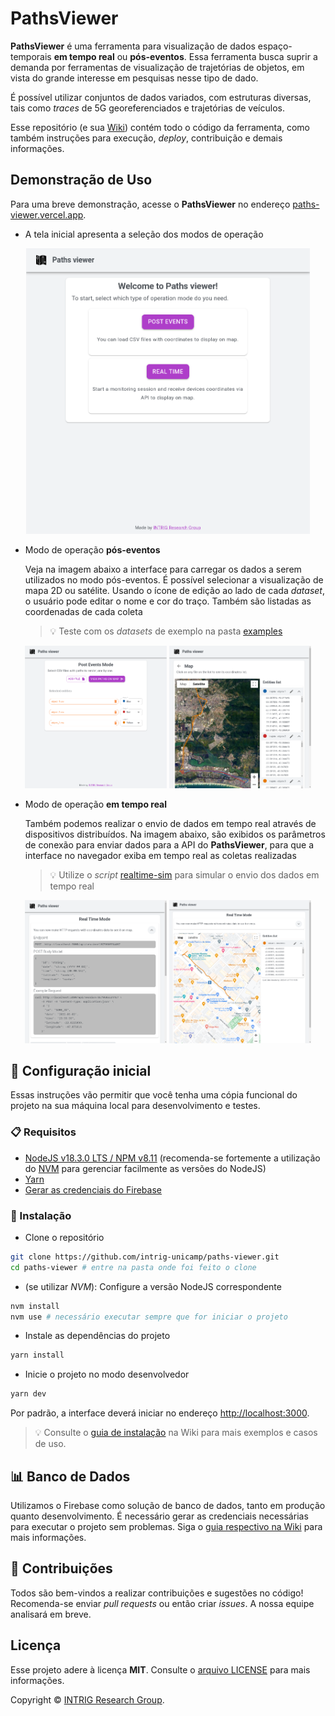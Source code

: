 # PathsViewer

**PathsViewer** é uma ferramenta para visualização de dados espaço-temporais **em tempo real** ou **pós-eventos**. Essa ferramenta busca suprir a demanda por ferramentas de visualização de trajetórias de objetos, em vista do grande interesse em pesquisas nesse tipo de dado.

É possível utilizar conjuntos de dados variados, com estruturas diversas, tais como _traces_ de 5G georeferenciados e trajetórias de veículos.

Esse repositório (e sua [Wiki](//github.com/intrig-unicamp/paths-viewer/wiki/)) contém todo o código da ferramenta, como também instruções para execução, _deploy_, contribuição e demais informações.

## Demonstração de Uso
Para uma breve demonstração, acesse o **PathsViewer** no endereço [paths-viewer.vercel.app](https://paths-viewer.vercel.app/).

- A tela inicial apresenta a seleção dos modos de operação

<p align="center">
  <img src="./assets/paths-viewer-main.png" width="90%" />
</p>

- Modo de operação **pós-eventos**

  Veja na imagem abaixo a interface para carregar os dados a serem utilizados no modo pós-eventos. É possível selecionar a visualização de mapa 2D ou satélite. Usando o ícone de edição ao lado de cada _dataset_, o usuário pode editar o nome e cor do traço. Também são listadas as coordenadas de cada coleta

  > 💡 Teste com os _datasets_ de exemplo na pasta [examples](examples)

<p align="center">
  <img src="./assets/paths-viewer-post-events-2.png" width="45%" />
  <img src="./assets/paths-viewer-post-events-7.png" width="45%" />
</p>

- Modo de operação **em tempo real**

  Também podemos realizar o envio de dados em tempo real através de dispositivos distribuídos. Na imagem abaixo, são exibidos os parâmetros de conexão para enviar dados para a API do **PathsViewer**, para que a interface no navegador exiba em tempo real as coletas realizadas 

  > 💡 Utilize o _script_ [realtime-sim](examples/realtime-sim.py) para simular o envio dos dados em tempo real

<p align="center">
  <img src="./assets/paths-viewer-realtime-1.png" width="45%" />
  <img src="./assets/paths-viewer-realtime-2.png" width="45%" />
</p>

## 🚀 Configuração inicial
Essas instruções vão permitir que você tenha uma cópia funcional do projeto na sua máquina local para desenvolvimento e testes.

### 📋 Requisitos
- [NodeJS v18.3.0 LTS / NPM v8.11](https://nodejs.org/pt-br/download/) (recomenda-se fortemente a utilização do [NVM](https://github.com/nvm-sh/nvm) para gerenciar facilmente as versões do NodeJS)
- [Yarn](https://yarnpkg.com/getting-started/install)
- [Gerar as credenciais do Firebase](//github.com/intrig-unicamp/paths-viewer/wiki/Gerar-as-Credenciais-do-Firebase)

### 🔧 Instalação
- Clone o repositório
```sh
git clone https://github.com/intrig-unicamp/paths-viewer.git
cd paths-viewer # entre na pasta onde foi feito o clone
```

- (se utilizar _NVM_): Configure a versão NodeJS correspondente
```sh
nvm install
nvm use # necessário executar sempre que for iniciar o projeto
```

- Instale as dependências do projeto
```sh
yarn install
```

- Inicie o projeto no modo desenvolvedor
```sh
yarn dev
```
Por padrão, a interface deverá iniciar no endereço [http://localhost:3000](http://localhost:3000).

> 💡 Consulte o [guia de instalação](//github.com/intrig-unicamp/paths-viewer/wiki/Instalação) na Wiki para mais exemplos e casos de uso.

## 📊 Banco de Dados
Utilizamos o Firebase como solução de banco de dados, tanto em produção quanto desenvolvimento. É necessário gerar as credenciais necessárias para executar o projeto sem problemas. Siga o [guia respectivo na Wiki](//github.com/intrig-unicamp/paths-viewer/wiki/Gerar-as-Credenciais-do-Firebase) para mais informações.

## 👏 Contribuições
Todos são bem-vindos a realizar contribuições e sugestões no código! Recomenda-se enviar *pull requests* ou então criar *issues*. A nossa equipe analisará em breve.

## Licença
Esse projeto adere à licença **MIT**. Consulte o [arquivo LICENSE](LICENSE) para mais informações.

Copyright © [INTRIG Research Group](//github.com/intrig-unicamp/).
